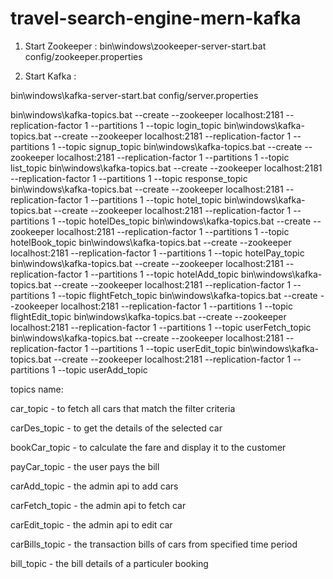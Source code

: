# travel-search-engine-mern-kafka
1. Start Zookeeper :
bin\windows\zookeeper-server-start.bat config/zookeeper.properties

2. Start Kafka :

bin\windows\kafka-server-start.bat config/server.properties

bin\windows\kafka-topics.bat --create --zookeeper localhost:2181 --replication-factor 1 --partitions 1 --topic login_topic
bin\windows\kafka-topics.bat --create --zookeeper localhost:2181 --replication-factor 1 --partitions 1 --topic signup_topic
bin\windows\kafka-topics.bat --create --zookeeper localhost:2181 --replication-factor 1 --partitions 1 --topic list_topic
bin\windows\kafka-topics.bat --create --zookeeper localhost:2181 --replication-factor 1 --partitions 1 --topic response_topic
bin\windows\kafka-topics.bat --create --zookeeper localhost:2181 --replication-factor 1 --partitions 1 --topic hotel_topic
bin\windows\kafka-topics.bat --create --zookeeper localhost:2181 --replication-factor 1 --partitions 1 --topic hotelDes_topic
bin\windows\kafka-topics.bat --create --zookeeper localhost:2181 --replication-factor 1 --partitions 1 --topic hotelBook_topic
bin\windows\kafka-topics.bat --create --zookeeper localhost:2181 --replication-factor 1 --partitions 1 --topic hotelPay_topic
bin\windows\kafka-topics.bat --create --zookeeper localhost:2181 --replication-factor 1 --partitions 1 --topic hotelAdd_topic
bin\windows\kafka-topics.bat --create --zookeeper localhost:2181 --replication-factor 1 --partitions 1 --topic flightFetch_topic
bin\windows\kafka-topics.bat --create --zookeeper localhost:2181 --replication-factor 1 --partitions 1 --topic flightEdit_topic
bin\windows\kafka-topics.bat --create --zookeeper localhost:2181 --replication-factor 1 --partitions 1 --topic userFetch_topic
bin\windows\kafka-topics.bat --create --zookeeper localhost:2181 --replication-factor 1 --partitions 1 --topic userEdit_topic
bin\windows\kafka-topics.bat --create --zookeeper localhost:2181 --replication-factor 1 --partitions 1 --topic userAdd_topic


topics name:

car_topic - to fetch all cars that match the filter criteria


carDes_topic - to get the details of the selected car


bookCar_topic - to calculate the fare and display it to the customer


payCar_topic - the user pays the bill


carAdd_topic - the admin api to add cars


carFetch_topic - the admin api to fetch car


carEdit_topic - the admin api to edit car


carBills_topic - the transaction bills of cars from specified time period


bill_topic - the bill details of a particuler booking
